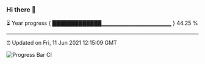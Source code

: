 ### Hi there 👋

⏳ Year progress { █████████████▁▁▁▁▁▁▁▁▁▁▁▁▁▁▁▁▁ } 44.25 %

---

⏰ Updated on Fri, 11 Jun 2021 12:15:09 GMT

![Progress Bar CI](https://github.com/liununu/liununu/workflows/Progress%20Bar%20CI/badge.svg)

